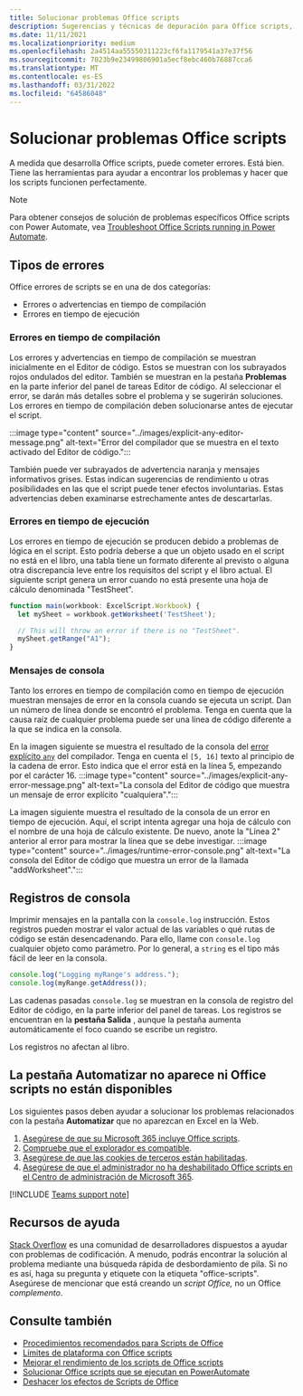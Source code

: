 ```yaml
---
title: Solucionar problemas Office scripts
description: Sugerencias y técnicas de depuración para Office scripts, así como recursos de ayuda.
ms.date: 11/11/2021
ms.localizationpriority: medium
ms.openlocfilehash: 2a4514aa55550311223cf6fa1179541a37e37f56
ms.sourcegitcommit: 7023b9e23499806901a5ecf8ebc460b76887cca6
ms.translationtype: MT
ms.contentlocale: es-ES
ms.lasthandoff: 03/31/2022
ms.locfileid: "64586048"
---
```

# <a name="troubleshoot-office-scripts"></a>Solucionar problemas Office scripts

A medida que desarrolla Office scripts, puede cometer errores. Está bien. Tiene las herramientas para ayudar a encontrar los problemas y hacer que los scripts funcionen perfectamente.

> [!NOTE]
> Para obtener consejos de solución de problemas específicos Office scripts con Power Automate, vea [Troubleshoot Office Scripts running in Power Automate](power-automate-troubleshooting.md).

## <a name="types-of-errors"></a>Tipos de errores

Office errores de scripts se en una de dos categorías:

* Errores o advertencias en tiempo de compilación
* Errores en tiempo de ejecución

### <a name="compile-time-errors"></a>Errores en tiempo de compilación

Los errores y advertencias en tiempo de compilación se muestran inicialmente en el Editor de código. Estos se muestran con los subrayados rojos ondulados del editor. También se muestran en la pestaña **Problemas** en la parte inferior del panel de tareas Editor de código. Al seleccionar el error, se darán más detalles sobre el problema y se sugerirán soluciones. Los errores en tiempo de compilación deben solucionarse antes de ejecutar el script.

:::image type="content" source="../images/explicit-any-editor-message.png" alt-text="Error del compilador que se muestra en el texto activado del Editor de código.":::

También puede ver subrayados de advertencia naranja y mensajes informativos grises. Estas indican sugerencias de rendimiento u otras posibilidades en las que el script puede tener efectos involuntarias. Estas advertencias deben examinarse estrechamente antes de descartarlas.

### <a name="runtime-errors"></a>Errores en tiempo de ejecución

Los errores en tiempo de ejecución se producen debido a problemas de lógica en el script. Esto podría deberse a que un objeto usado en el script no está en el libro, una tabla tiene un formato diferente al previsto o alguna otra discrepancia leve entre los requisitos del script y el libro actual. El siguiente script genera un error cuando no está presente una hoja de cálculo denominada "TestSheet".

```TypeScript
function main(workbook: ExcelScript.Workbook) {
  let mySheet = workbook.getWorksheet('TestSheet');

  // This will throw an error if there is no "TestSheet".
  mySheet.getRange("A1");
}
```

### <a name="console-messages"></a>Mensajes de consola

Tanto los errores en tiempo de compilación como en tiempo de ejecución muestran mensajes de error en la consola cuando se ejecuta un script. Dan un número de línea donde se encontró el problema. Tenga en cuenta que la causa raíz de cualquier problema puede ser una línea de código diferente a la que se indica en la consola.

En la imagen siguiente se muestra el resultado de la consola del [error explícito `any`](../develop/typescript-restrictions.md) del compilador. Tenga en cuenta el `[5, 16]` texto al principio de la cadena de error. Esto indica que el error está en la línea 5, empezando por el carácter 16.
:::image type="content" source="../images/explicit-any-error-message.png" alt-text="La consola del Editor de código que muestra un mensaje de error explícito &quot;cualquiera&quot;.":::

La imagen siguiente muestra el resultado de la consola de un error en tiempo de ejecución. Aquí, el script intenta agregar una hoja de cálculo con el nombre de una hoja de cálculo existente. De nuevo, anote la "Línea 2" anterior al error para mostrar la línea que se debe investigar.
:::image type="content" source="../images/runtime-error-console.png" alt-text="La consola del Editor de código que muestra un error de la llamada &quot;addWorksheet&quot;.":::

## <a name="console-logs"></a>Registros de consola

Imprimir mensajes en la pantalla con la `console.log` instrucción. Estos registros pueden mostrar el valor actual de las variables o qué rutas de código se están desencadenando. Para ello, llame con `console.log` cualquier objeto como parámetro. Por lo general, a `string` es el tipo más fácil de leer en la consola.

```TypeScript
console.log("Logging myRange's address.");
console.log(myRange.getAddress());
```

Las cadenas pasadas `console.log` se muestran en la consola de registro del Editor de código, en la parte inferior del panel de tareas. Los registros se encuentran en la **pestaña Salida** , aunque la pestaña aumenta automáticamente el foco cuando se escribe un registro.

Los registros no afectan al libro.

## <a name="automate-tab-not-appearing-or-office-scripts-unavailable"></a>La pestaña Automatizar no aparece ni Office scripts no están disponibles

Los siguientes pasos deben ayudar a solucionar los problemas relacionados con la pestaña **Automatizar** que no aparezcan en Excel en la Web.

1. [Asegúrese de que su Microsoft 365 incluye Office scripts](../overview/excel.md#requirements).
1. [Compruebe que el explorador es compatible](platform-limits.md#browser-support).
1. [Asegúrese de que las cookies de terceros están habilitadas](platform-limits.md#third-party-cookies).
1. [Asegúrese de que el administrador no ha deshabilitado Office scripts en el Centro de administración de Microsoft 365](/microsoft-365/admin/manage/manage-office-scripts-settings).

[!INCLUDE [Teams support note](../includes/teams-support-note.md)]

## <a name="help-resources"></a>Recursos de ayuda

[Stack Overflow](https://stackoverflow.com/questions/tagged/office-scripts) es una comunidad de desarrolladores dispuestos a ayudar con problemas de codificación. A menudo, podrás encontrar la solución al problema mediante una búsqueda rápida de desbordamiento de pila. Si no es así, haga su pregunta y etiquete con la etiqueta "office-scripts". Asegúrese de mencionar que está creando un *script Office,* no un Office *complemento*.

## <a name="see-also"></a>Consulte también

- [Procedimientos recomendados para Scripts de Office](../develop/best-practices.md)
- [Límites de plataforma con Office scripts](platform-limits.md)
- [Mejorar el rendimiento de los scripts de Office scripts](../develop/web-client-performance.md)
- [Solucionar Office scripts que se ejecutan en PowerAutomate](power-automate-troubleshooting.md)
- [Deshacer los efectos de Scripts de Office](undo.md)
